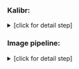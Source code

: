 ### Kalibr:

<details><summary>[click for detail step]</summary>

+ #### Prerequisite:

  <details><summary>[click for detail step]</summary>

  + Install ROS dependency
  ```
  sudo apt-get install ros-noetic-vision-opencv
  sudo apt-get install ros-noetic-image-transport-plugins
  sudo apt-get install ros-noetic-cmake-modules
  ```

  + Install dependency
  ```
  sudo apt-get install python3-setuptools
  sudo apt-get install python3-rosinstall
  sudo apt-get install ipython
  sudo apt-get install libeigen3-dev
  sudo apt-get install libboost-all-dev
  sudo apt-get install doxygen
  sudo apt-get install libopencv-dev
  sudo apt-get install python3-software-properties
  sudo apt-get install software-properties-common
  sudo apt-get install libpoco-dev
  sudo apt-get install python3-matplotlib
  sudo apt-get install python3-numpy
  sudo apt-get install python-numpy
  sudo apt-get install python3-scipy
  sudo apt-get install python3-git
  sudo apt-get install python3-pip
  sudo apt-get install python3-pyx
  sudo apt-get install libtbb-dev
  sudo apt-get install libblas-dev
  sudo apt-get install liblapack-dev
  sudo apt-get install python3-catkin-tools
  sudo apt-get install libv4l-dev
  pip3 install python-igraph --upgrade
  pip3 install pyx
  pip3 install attrdict
  pip3 install -U wxPython # it will wait a long time
  ```

  + Build kalibr with ROS
  ```
  cd ~/catkin_ws/src
  git clone https://github.com/ethz-asl/kalibr.git
  cd ../
  catkin_make
  source ~/catkin_ws/devel/setup.bash
  ```

  + Create own aprilgrid
  ```
  cd ~/catkin_ws/src/oakd_development/oakd_lite/camera_calibration/kalibr/aslam_offline_calibration/kalibr/python
  python3 kalibr_create_target_pdf --type apriltag --nx [column_number] --ny [row_number] --tsize [target_width_size] --tspace [target_spacing_percent]
  python3 kalibr_create_target_pdf --type apriltag --nx 6 --ny 6 --tsize 0.022 --tspace 0.3
  ```

  + Create own checkerboard
  ```
  cd ~/catkin_ws/src/oakd_development/oakd_lite/camera_calibration/kalibr/aslam_offline_calibration/kalibr/python
  python3 kalibr_create_target_pdf --type checkerboard --nx [column_number] --ny [row_number] --tsize [target_width_size] --tspace [target_spacing_percent]
  python3 kalibr_create_target_pdf --type checkerboard --nx 8 --ny 6 --csx 0.025 --csy 0.025
  ```

  + April.yaml format
  ```
  target_type: 'aprilgrid' #gridtype
  tagCols: 6               #number of apriltags
  tagRows: 6               #number of apriltags
  tagSize: 0.022           #size of apriltag, edge to edge [m]
  tagSpacing: 0.3          #ratio of space between tags to tagSize
  ```

  </details>

+ #### Stereo calibration:
  <details><summary>[click for detail step]</summary>

  + Prepare ROS bag
  ```
  roslaunch oakd_node oakd_node.launch
  rosrun topic_tools throttle messages /oakd_lite/left/image_rect 5.0
  rosrun topic_tools throttle messages /oakd_lite/right/image_rect 5.0
  rosbag record /oakd_lite/left/image_rect_throttle /oakd_lite/right/image_rect_throttle --output-name=left_right.bag
  ```

  + Get the camera parameters (stereo)
  ```
  python3 kalibr_calibrate_cameras --bag ./left_right.bag --topics /oakd_lite/left/image_rect_throttle /oakd_lite/right/image_rect_throttle --models pinhole-radtan pinhole-radtan --target ./april.yaml
  ```

  </details>

+ #### Stereo + Imu (WT901CTTL) calibration:

  <details><summary>[click for detail step]</summary>
  
  + Prepare ROS bag
  ```
  roslaunch oakd_node oakd_node.launch
  roslaunch wit_ros_imu complementary_filter.launch
  rosrun topic_tools throttle messages /oakd_lite/left/image_rect 5.0
  rosrun topic_tools throttle messages /oakd_lite/right/image_rect 5.0
  rosbag record /oakd_lite/left/image_rect_throttle /oakd_lite/right/image_rect_throttle /imu/data --output-name=left_right_imu.bag
  ```
  
  + imu.yaml config
  ```
  rostopic: /imu/data
  update_rate: 200.0 #Hz
  
  accelerometer_noise_density: 0.01 # continous
  accelerometer_random_walk: 0.0002
  gyroscope_noise_density: 0.005 # continous
  gyroscope_random_walk: 4.0e-06
  ```
  
  + Get the camera parameters
  ```
  python3 kalibr_calibrate_cameras --bag ./left_right_imu.bag --topics /oakd_lite/left/image_rect_throttle /oakd_lite/right/image_rect_throttle --models pinhole-radtan pinhole-radtan --target ./april.yaml
  python3 kalibr_calibrate_imu_camera --bag ./left_right_imu.bag --cam left_right_imu-camchain.yaml --imu imu.yaml --target ./april.yaml
  ```

  </details>

</details>

### Image pipeline:

<details><summary>[click for detail step]</summary>

+ #### Prerequisite:

  <details><summary>[click for detail step]</summary>
  
    + Install ROS dependency
    ```
    sudo apt install ros-noetic-image-pipeline
    sudo apt install ros-noetic-camera-calibration
    ```
  </details>
  

+ #### Mono camera calibration

  <details><summary>[click for detail step]</summary>

    ```
    roslaunch oakd_node oakd_node.launch
    rosrun camera_calibration cameracalibrator.py --size 8x6 --square 0.025 image:=/oakd_lite/rgb/image camera:=/oakd_lite/rgb/camera_info --no-service-check
    ```

  </details>

+ #### Stereo camera calibration

  <details><summary>[click for detail step]</summary>

    ```
    roslaunch oakd_node oakd_node.launch
    rosrun camera_calibration cameracalibrator.py --approximate 0.1 --size 8x6 --square 0.025 right:=/oakd_lite/right/image_rect left:=/oakd_lite/left/image_rect right_camera:=/oakd_lite/right/camera_info left_camera:=/oakd_lite/left/camera_info --no-service-check
    ```

  </details>

